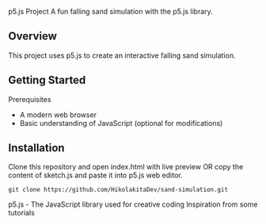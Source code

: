 p5.js Project
A fun falling sand simulation with the p5.js library.

## Overview

This project uses p5.js to create an interactive falling sand simulation.

## Getting Started

Prerequisites

- A modern web browser
- Basic understanding of JavaScript (optional for modifications)

## Installation

Clone this repository and open index.html with live preview OR copy the content of sketch.js and paste it into p5.js web editor.

`git clone https://github.com/HikolakitaDev/sand-simulation.git`

p5.js - The JavaScript library used for creative coding
Inspiration from some tutorials
